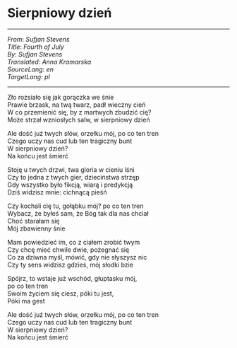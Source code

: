 # Sierpniowy dzień

---
_From_: _Sufjan Stevens_  
_Title_: _Fourth of July_  
_By_: _Sufjan Stevens_  
_Translated_: _Anna Kramarska_  
_SourceLang_: _en_  
_TargetLang_: _pl_  

---

Zło rozsiało się jak gorączka we śnie  
Prawie brzask, na twą twarz, padł wieczny cień  
W co przemienić się, by z martwych zbudzić cię?  
Może strzał wzniosłych salw, w sierpniowy dzień

Ale dość już twych słów, orzełku mój, po co ten tren  
Czego uczy nas cud lub ten tragiczny bunt  
W sierpniowy dzień?  
Na końcu jest śmierć

Stoję u twych drzwi, twa gloria w cieniu lśni  
Czy to jedna z twych gier, dzieciństwa strzęp  
Gdy wszystko było fikcją, wiarą i predykcją  
Dziś widzisz mnie: cichnącą pieśń

Czy kochali cię tu, gołąbku mój? po co ten tren  
Wybacz, że byłeś sam, że Bóg tak dla nas chciał  
Choć starałam się  
Mój zbawienny śnie 

Mam powiedzieć im, co z ciałem zrobić twym  
Czy chcę mieć chwile dwie, pożegnać się  
Co za dziwna myśl, mówić, gdy nie słyszysz nic  
Czy ty sens widzisz gdzieś, mój słodki bzie

Spójrz, to wstaje już wschód, głuptasku mój,  
po co ten tren  
Swoim życiem się ciesz, póki tu jest,  
Póki ma gest

Ale dość już twych słów, orzełku mój, po co ten tren  
Czego uczy nas cud lub ten tragiczny bunt  
W sierpniowy dzień?  
Na końcu jest śmierć
